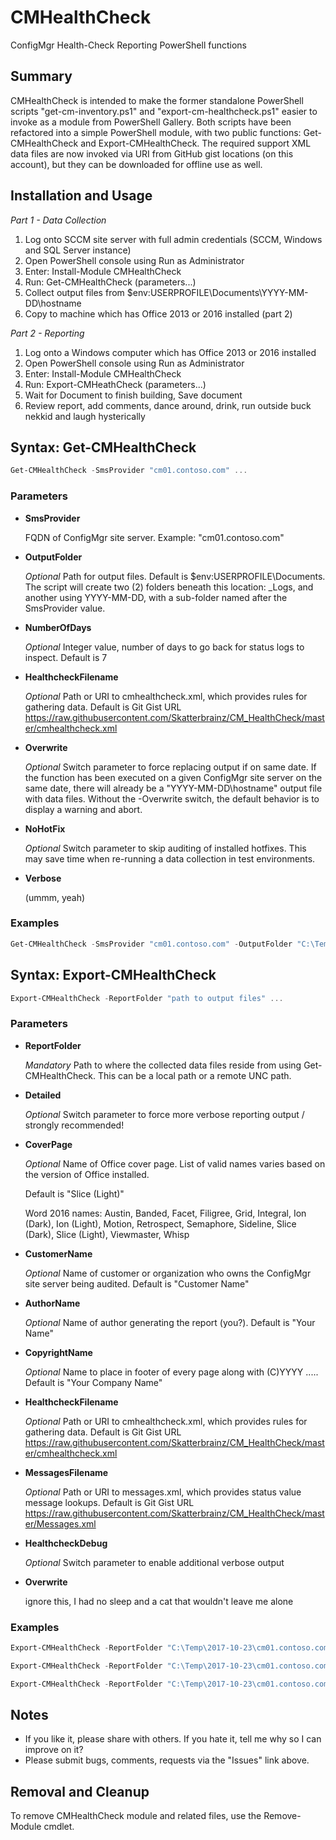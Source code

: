 # CMHealthCheck

ConfigMgr Health-Check Reporting PowerShell functions

## Summary

CMHealthCheck is intended to make the former standalone PowerShell scripts "get-cm-inventory.ps1" and "export-cm-healthcheck.ps1" easier to invoke as a module from PowerShell Gallery.  Both scripts have been refactored into a simple PowerShell module, with two public functions: Get-CMHealthCheck and Export-CMHealthCheck.  The required support XML data files are now invoked via URI from GitHub gist locations (on this account), but they can be downloaded for offline use as well.

## Installation and Usage

_Part 1 - Data Collection_

1. Log onto SCCM site server with full admin credentials (SCCM, Windows and SQL Server instance)
2. Open PowerShell console using Run as Administrator
3. Enter: Install-Module CMHealthCheck
4. Run: Get-CMHealthCheck (parameters...)
5. Collect output files from $env:USERPROFILE\Documents\YYYY-MM-DD\hostname
6. Copy to machine which has Office 2013 or 2016 installed (part 2)

_Part 2 - Reporting_

1. Log onto a Windows computer which has Office 2013 or 2016 installed
2. Open PowerShell console using Run as Administrator
3. Enter: Install-Module CMHealthCheck
4. Run: Export-CMHeathCheck (parameters...)
5. Wait for Document to finish building, Save document
6. Review report, add comments, dance around, drink, run outside buck nekkid and laugh hysterically

## Syntax: Get-CMHealthCheck

   ```powershell
   Get-CMHealthCheck -SmsProvider "cm01.contoso.com" ...
   ```

### Parameters

* **SmsProvider**

   FQDN of ConfigMgr site server.  Example: "cm01.contoso.com"
   
* **OutputFolder**

   _Optional_ Path for output files. Default is $env:USERPROFILE\Documents. The script will create two (2) folders 
   beneath this location: _Logs, and another using YYYY-MM-DD, with a sub-folder named after the SmsProvider value.

* **NumberOfDays**

   _Optional_ Integer value, number of days to go back for status logs to inspect. Default is 7

* **HealthcheckFilename**
  
  _Optional_ Path or URI to cmhealthcheck.xml, which provides rules for gathering data. Default is Git Gist URL <https://raw.githubusercontent.com/Skatterbrainz/CM_HealthCheck/master/cmhealthcheck.xml>

* **Overwrite**
  
  _Optional_ Switch parameter to force replacing output if on same date.  If the function has been executed on a given ConfigMgr site server on the same date, there will already be a "YYYY-MM-DD\hostname" output file with data files.  Without the -Overwrite switch, the default behavior is to display a warning and abort.

* **NoHotFix**
  
  _Optional_ Switch parameter to skip auditing of installed hotfixes.  This may save time when re-running a data collection in test environments.

* **Verbose** 

   (ummm, yeah)

### Examples

   ```powershell
   Get-CMHealthCheck -SmsProvider "cm01.contoso.com" -OutputFolder "C:\Temp" -NumberOfDays 30 
   ```
   
## Syntax: Export-CMHealthCheck

   ```powershell
   Export-CMHealthCheck -ReportFolder "path to output files" ...
   ```
   
### Parameters

* **ReportFolder**

   _Mandatory_ Path to where the collected data files reside from using Get-CMHealthCheck. This can be a local path or a remote UNC path.
   
* **Detailed**

   _Optional_ Switch parameter to force more verbose reporting output / strongly recommended!
   
* **CoverPage**

   _Optional_ Name of Office cover page.  List of valid names varies based on the version of Office installed.
   
   Default is "Slice (Light)"
   
   Word 2016 names: Austin, Banded, Facet, Filigree, Grid, Integral, Ion (Dark), Ion (Light), Motion, Retrospect, Semaphore, Sideline, Slice (Dark), Slice (Light), Viewmaster, Whisp
   
* **CustomerName**

   _Optional_ Name of customer or organization who owns the ConfigMgr site server being audited. Default is "Customer Name"

* **AuthorName**

   _Optional_ Name of author generating the report (you?).  Default is "Your Name"
   
* **CopyrightName**

   _Optional_ Name to place in footer of every page along with (C)YYYY .....  Default is "Your Company Name"
   
* **HealthcheckFilename**

   _Optional_ Path or URI to cmhealthcheck.xml, which provides rules for gathering data. Default is Git Gist URL <https://raw.githubusercontent.com/Skatterbrainz/CM_HealthCheck/master/cmhealthcheck.xml>
   
* **MessagesFilename**

  _Optional_ Path or URI to messages.xml, which provides status value message lookups. Default is Git Gist URL <https://raw.githubusercontent.com/Skatterbrainz/CM_HealthCheck/master/Messages.xml>
  
* **HealthcheckDebug**

   _Optional_ Switch parameter to enable additional verbose output
   
* **Overwrite**
   
   ignore this, I had no sleep and a cat that wouldn't leave me alone

### Examples

   ```powershell
   Export-CMHealthCheck -ReportFolder "C:\Temp\2017-10-23\cm01.contoso.com" -Detailed -CustomerName "Contoso" -AuthorName "Mike Hunt" -CopyrightName "Fubar LLC"
   ```
   
   ```powershell
   Export-CMHealthCheck -ReportFolder "C:\Temp\2017-10-23\cm01.contoso.com" -Detailed -CustomerName "Contoso" -AuthorName "Mike Hunt" -CopyrightName "Fubar LLC" -HealthcheckDebug -Overwrite
   ```

   ```powershell
   Export-CMHealthCheck -ReportFolder "C:\Temp\2017-10-23\cm01.contoso.com" -Detailed -CustomerName "Contoso" -AuthorName "Mike Hunt" -CopyrightName "Fubar LLC" -CoverPage "Ion (Dark)" -HealthcheckFilename "C:\Temp\cmhealthcheck.xml" -MessagesFile "C:\Temp\messages.xml" -HealthcheckDebug -Overwrite
   ```

## Notes

* If you like it, please share with others.  If you hate it, tell me why so I can improve on it?
* Please submit bugs, comments, requests via the "Issues" link above.

## Removal and Cleanup

To remove CMHealthCheck module and related files, use the Remove-Module cmdlet.
